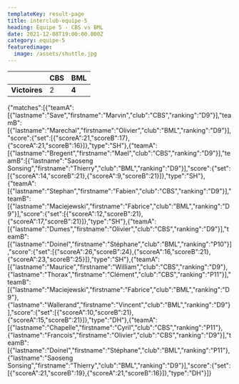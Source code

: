 ```yaml
---
templateKey: result-page
title: interclub-equipe-5
heading: Équipe 5 - CBS vs BML
date: 2021-12-08T19:00:00.000Z
category: equipe-5
featuredimage:
  image: /assets/shuttle.jpg
---
```

|               | CBS   | BML |
| ------------- | ----- | --- |
| **Victoires** | 2 | **4**   |

<scoreboard>{"matches":[{"teamA":[{"lastname":"Save","firstname":"Marvin","club":"CBS","ranking":"D9"}],"teamB":[{"lastname":"Marechal","firstname":"Olivier","club":"BML","ranking":"D9"}],"score":{"set":[{"scoreA":21,"scoreB":17},{"scoreA":21,"scoreB":16}]},"type":"SH"},{"teamA":[{"lastname":"Bregent","firstname":"Mael","club":"CBS","ranking":"D9"}],"teamB":[{"lastname":"Saoseng Sonsing","firstname":"Thierry","club":"BML","ranking":"D9"}],"score":{"set":[{"scoreA":14,"scoreB":21},{"scoreA":9,"scoreB":21}]},"type":"SH"},{"teamA":[{"lastname":"Stephan","firstname":"Fabien","club":"CBS","ranking":"D9"}],"teamB":[{"lastname":"Maciejewski","firstname":"Fabrice","club":"BML","ranking":"D9"}],"score":{"set":[{"scoreA":12,"scoreB":21},{"scoreA":17,"scoreB":21}]},"type":"SH"},{"teamA":[{"lastname":"Dumes","firstname":"Olivier","club":"CBS","ranking":"D9"}],"teamB":[{"lastname":"Doinel","firstname":"Stéphane","club":"BML","ranking":"P10"}],"score":{"set":[{"scoreA":26,"scoreB":24},{"scoreA":16,"scoreB":21},{"scoreA":23,"scoreB":25}]},"type":"SH"},{"teamA":[{"lastname":"Maurice","firstname":"William","club":"CBS","ranking":"D9"},{"lastname":"Thorax","firstname":"Clément","club":"CBS","ranking":"P11"}],"teamB":[{"lastname":"Maciejewski","firstname":"Fabrice","club":"BML","ranking":"D9"},{"lastname":"Wallerand","firstname":"Vincent","club":"BML","ranking":"D9"}],"score":{"set":[{"scoreA":10,"scoreB":21},{"scoreA":15,"scoreB":21}]},"type":"DH"},{"teamA":[{"lastname":"Chapelle","firstname":"Cyril","club":"CBS","ranking":"P11"},{"lastname":"Francois","firstname":"Olivier","club":"CBS","ranking":"D9"}],"teamB":[{"lastname":"Doinel","firstname":"Stéphane","club":"BML","ranking":"P11"},{"lastname":"Saoseng Sonsing","firstname":"Thierry","club":"BML","ranking":"D9"}],"score":{"set":[{"scoreA":21,"scoreB":19},{"scoreA":21,"scoreB":16}]},"type":"DH"}]}</scoreboard>